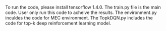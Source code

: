To run the code, please install tensorflow 1.4.0. 
The train.py file is the main code. User only run this code to acheive the results.
The environment.py inculdes the code for MEC environment. 
The TopkDQN.py includes the code for top-k deep reinforcement learning model.
